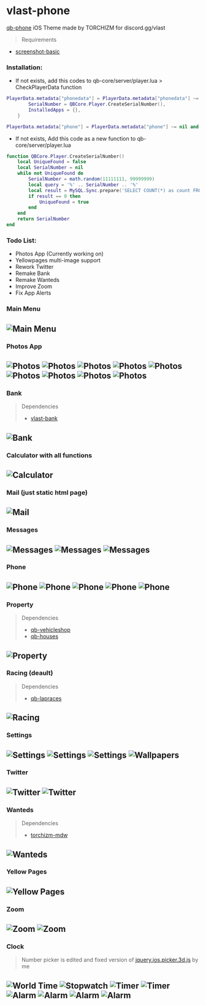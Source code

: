 # vlast-phone
[qb-phone](https://github.com/qbcore-framework/qb-phone) iOS Theme made by TORCHIZM for discord.gg/vlast

> Requirements
* [screenshot-basic](https://github.com/citizenfx/screenshot-basic)

### Installation:
* If not exists, add this codes to qb-core/server/player.lua > CheckPlayerData function
```lua
PlayerData.metadata["phonedata"] = PlayerData.metadata["phonedata"] ~= nil and PlayerData.metadata["phonedata"] or {
        SerialNumber = QBCore.Player.CreateSerialNumber(),
        InstalledApps = {},
    }

PlayerData.metadata["phone"] = PlayerData.metadata["phone"] ~= nil and PlayerData.metadata["phone"] or {}
```

* If not exists, Add this code as a new function to qb-core/server/player.lua
```lua
function QBCore.Player.CreateSerialNumber()
    local UniqueFound = false
    local SerialNumber = nil
    while not UniqueFound do
        SerialNumber = math.random(11111111, 99999999)
        local query = '%' .. SerialNumber .. '%'
        local result = MySQL.Sync.prepare('SELECT COUNT(*) as count FROM players WHERE metadata LIKE ?', { query })
        if result == 0 then
            UniqueFound = true
        end
    end
    return SerialNumber
end
```


### Todo List:
* Photos App (Currently working on)
* Yellowpages multi-image support
* Rework Twitter
* Remake Bank
* Remake Wanteds
* Improve Zoom
* Fix App Alerts

### Main Menu
![Main Menu](/readme/1.png)
-----
### Photos App
![Photos](/readme/photos_1.png)
![Photos](/readme/photos_2.png)
![Photos](/readme/photos_3.png)
![Photos](/readme/photos_4.png)
![Photos](/readme/photos_5.png)
![Photos](/readme/photos_6.png)
![Photos](/readme/photos_7.png)
![Photos](/readme/photos_8.png)
![Photos](/readme/photos_9.png)
-----
### Bank
> Dependencies
> * [vlast-bank](https://github.com/torchizm/vlast-bank)


![Bank](/readme/bank_1.png)
-----
### Calculator with all functions
![Calculator](/readme/calculator.png)
-----
### Mail (just static html page)
![Mail](/readme/mail.png)
-----
### Messages
![Messages](/readme/messages_1.png)
![Messages](/readme/messages_2.png)
![Messages](/readme/messages_3.png)
-----
### Phone
![Phone](/readme/phone_1.png)
![Phone](/readme/phone_2.png)
![Phone](/readme/phone_3.png)
![Phone](/readme/phone_4.png)
![Phone](/readme/phone_5.png)
-----
### Property
> Dependencies
> - [qb-vehicleshop](https://github.com/qbcore-framework/qb-vehicleshop)
> - [qb-houses](https://github.com/qbcore-framework/qb-houses)

![Property](/readme/property.png)
-----
### Racing (deault)
> Dependencies
> - [qb-lapraces](https://github.com/qbcore-framework/qb-lapraces)

![Racing](/readme/racing.png)
-----
### Settings
![Settings](/readme/settings_1.png)
![Settings](/readme/settings_2.png)
![Settings](/readme/settings_3.png)
![Wallpapers](/readme/wallpaper_1.png)
-----
### Twitter
![Twitter](/readme/twitter_1.png)
![Twitter](/readme/twitter_2.png)
-----
### Wanteds
> Dependencies
> - [torchizm-mdw](https://github.com/torchizm/torchizm-mdw)

![Wanteds](/readme/wanteds.png)
-----
### Yellow Pages
![Yellow Pages](/readme/yellow_pages_1.png)
-----
### Zoom
![Zoom](/readme/zoom_1.png)
![Zoom](/readme/zoom_2.png)
-----
### Clock
> Number picker is edited and fixed version of [jquery.ios.picker.3d.js](https://github.com/ashvin777/jquery.ios.picker.3d.js) by me

![World Time](/readme/clock_1.png)
![Stopwatch](/readme/clock_2.png)
![Timer](/readme/clock_3.png)
![Timer](/readme/clock_4.png)
![Alarm](/readme/clock_5.png)
![Alarm](/readme/clock_6.png)
![Alarm](/readme/clock_7.png)
![Alarm](/readme/clock_8.png)
-----
